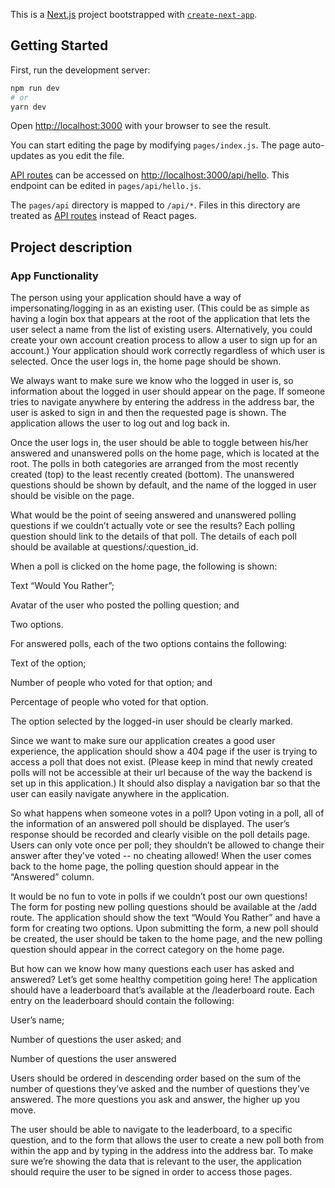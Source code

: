 This is a [Next.js](https://nextjs.org/) project bootstrapped with [`create-next-app`](https://github.com/vercel/next.js/tree/canary/packages/create-next-app).

## Getting Started

First, run the development server:

```bash
npm run dev
# or
yarn dev
```

Open [http://localhost:3000](http://localhost:3000) with your browser to see the result.

You can start editing the page by modifying `pages/index.js`. The page auto-updates as you edit the file.

[API routes](https://nextjs.org/docs/api-routes/introduction) can be accessed on [http://localhost:3000/api/hello](http://localhost:3000/api/hello). This endpoint can be edited in `pages/api/hello.js`.

The `pages/api` directory is mapped to `/api/*`. Files in this directory are treated as [API routes](https://nextjs.org/docs/api-routes/introduction) instead of React pages.

## Project description

### App Functionality

The person using your application should have a way of impersonating/logging in as an existing user. (This could be as simple as having a login box that appears at the root of the application that lets the user select a name from the list of existing users. Alternatively, you could create your own account creation process to allow a user to sign up for an account.) Your application should work correctly regardless of which user is selected. Once the user logs in, the home page should be shown.

We always want to make sure we know who the logged in user is, so information about the logged in user should appear on the page. If someone tries to navigate anywhere by entering the address in the address bar, the user is asked to sign in and then the requested page is shown. The application allows the user to log out and log back in.

Once the user logs in, the user should be able to toggle between his/her answered and unanswered polls on the home page, which is located at the root. The polls in both categories are arranged from the most recently created (top) to the least recently created (bottom). The unanswered questions should be shown by default, and the name of the logged in user should be visible on the page.

What would be the point of seeing answered and unanswered polling questions if we couldn’t actually vote or see the results? Each polling question should link to the details of that poll. The details of each poll should be available at questions/:question_id.

When a poll is clicked on the home page, the following is shown:

Text “Would You Rather”;

Avatar of the user who posted the polling question; and

Two options.

For answered polls, each of the two options contains the following:

Text of the option;

Number of people who voted for that option; and

Percentage of people who voted for that option.

The option selected by the logged-in user should be clearly marked.

Since we want to make sure our application creates a good user experience, the application should show a 404 page if the user is trying to access a poll that does not exist. (Please keep in mind that newly created polls will not be accessible at their url because of the way the backend is set up in this application.) It should also display a navigation bar so that the user can easily navigate anywhere in the application.

So what happens when someone votes in a poll? Upon voting in a poll, all of the information of an answered poll should be displayed. The user’s response should be recorded and clearly visible on the poll details page. Users can only vote once per poll; they shouldn’t be allowed to change their answer after they’ve voted -- no cheating allowed! When the user comes back to the home page, the polling question should appear in the “Answered” column.

It would be no fun to vote in polls if we couldn’t post our own questions! The form for posting new polling questions should be available at the /add route. The application should show the text “Would You Rather” and have a form for creating two options. Upon submitting the form, a new poll should be created, the user should be taken to the home page, and the new polling question should appear in the correct category on the home page.

But how can we know how many questions each user has asked and answered? Let’s get some healthy competition going here! The application should have a leaderboard that’s available at the /leaderboard route. Each entry on the leaderboard should contain the following:

User’s name;

Number of questions the user asked; and

Number of questions the user answered

Users should be ordered in descending order based on the sum of the number of questions they’ve asked and the number of questions they’ve answered. The more questions you ask and answer, the higher up you move.

The user should be able to navigate to the leaderboard, to a specific question, and to the form that allows the user to create a new poll both from within the app and by typing in the address into the address bar. To make sure we’re showing the data that is relevant to the user, the application should require the user to be signed in order to access those pages.
